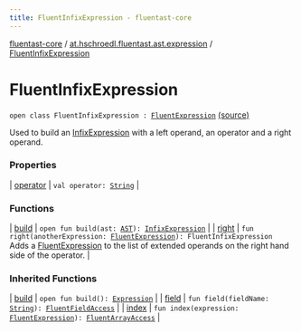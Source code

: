 ```yaml
---
title: FluentInfixExpression - fluentast-core
---
```


[fluentast-core](../../index.html) / [at.hschroedl.fluentast.ast.expression](../index.html) / [FluentInfixExpression](.)

# FluentInfixExpression

`open class FluentInfixExpression : `[`FluentExpression`](../-fluent-expression/index.html) [(source)](http://github.com/hschroedl/fluentast/tree/master/core/at.hschroedl.fluentast/ast/expression/InfixExpression.kt#L11)

Used to build an [InfixExpression](https://help.eclipse.org/neon/topic/org.eclipse.jdt.doc.isv/reference/api/org/eclipse/jdt/core/dom/InfixExpression.html) with a left operand, an operator and a right operand.

### Properties

| [operator](operator.html) | `val operator: `[`String`](https://kotlinlang.org/api/latest/jvm/stdlib/kotlin/-string/index.html) |

### Functions

| [build](build.html) | `open fun build(ast: `[`AST`](https://help.eclipse.org/neon/topic/org.eclipse.jdt.doc.isv/reference/api/org/eclipse/jdt/core/dom/AST.html)`): `[`InfixExpression`](https://help.eclipse.org/neon/topic/org.eclipse.jdt.doc.isv/reference/api/org/eclipse/jdt/core/dom/InfixExpression.html) |
| [right](right.html) | `fun right(anotherExpression: `[`FluentExpression`](../-fluent-expression/index.html)`): FluentInfixExpression`<br>Adds a [FluentExpression](../-fluent-expression/index.html) to the list of extended operands on the right hand side of the operator. |

### Inherited Functions

| [build](../-fluent-expression/build.html) | `open fun build(): `[`Expression`](https://help.eclipse.org/neon/topic/org.eclipse.jdt.doc.isv/reference/api/org/eclipse/jdt/core/dom/Expression.html) |
| [field](../-fluent-expression/field.html) | `fun field(fieldName: `[`String`](https://kotlinlang.org/api/latest/jvm/stdlib/kotlin/-string/index.html)`): `[`FluentFieldAccess`](../-fluent-field-access/index.html) |
| [index](../-fluent-expression/--index--.html) | `fun index(expression: `[`FluentExpression`](../-fluent-expression/index.html)`): `[`FluentArrayAccess`](../-fluent-array-access/index.html) |

